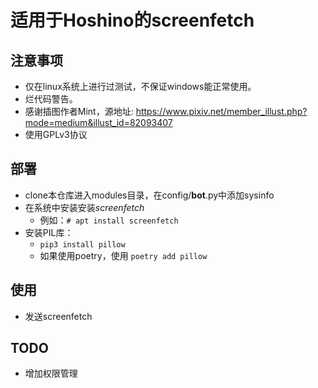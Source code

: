 # 适用于Hoshino的screenfetch
## 注意事项
- 仅在linux系统上进行过测试，不保证windows能正常使用。
- 烂代码警告。
- 感谢插图作者Mint，源地址: https://www.pixiv.net/member_illust.php?mode=medium&illust_id=82093407
- 使用GPLv3协议
## 部署
- clone本仓库进入modules目录，在config/__bot__.py中添加sysinfo
- 在系统中安装安装*screenfetch* 
  - 例如：`# apt install screenfetch`
- 安装PIL库：
  - `pip3 install pillow`
  - 如果使用poetry，使用 `poetry add pillow`
## 使用
- 发送screenfetch
## TODO
- 增加权限管理
